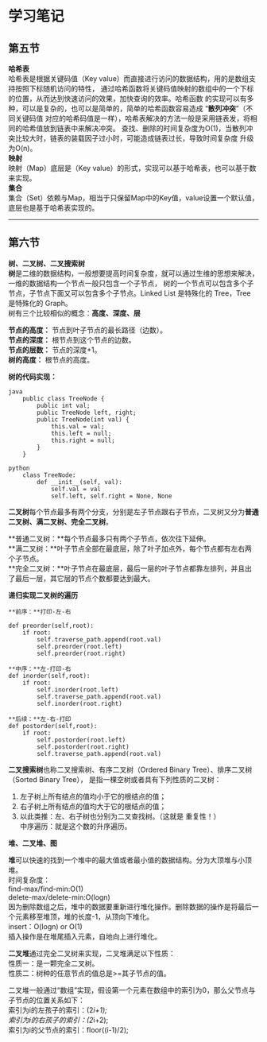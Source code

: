 # 学习笔记


## 第五节  
**哈希表**  
哈希表是根据关键码值（Key value）而直接进行访问的数据结构，用的是数组支持按照下标随机访问的特性，
通过哈希函数将关键码值映射的数组中的一个下标的位置，从而达到快速访问的效果，加快查询的效率。哈希函数
的实现可以有多种，可以是复杂的，也可以是简单的，简单的哈希函数容易造成 “**散列冲突**”（不同关键码值
对应的哈希码值是一样），哈希表解决的方法一般是采用链表发，将相同的哈希值放到链表中来解决冲突。
查找、删除的时间复杂度为O(1)，当散列冲突比较大时，链表的装载因子过小时，可能造成链表过长，导致时间复杂度
升级为O(n)。  
**映射**  
映射（Map）底层是（Key value）的形式，实现可以基于哈希表，也可以基于数来实现。  
**集合**  
集合（Set）依赖与Map，相当于只保留Map中的Key值，value设置一个默认值，底层也是基于哈希表实现的。

***

## 第六节

**树、二叉树、二叉搜索树**  
**树**是二维的数据结构，一般想要提高时间复杂度，就可以通过生维的思想来解决，一维的数据结构一个节点一般只包含一个子节点，
树的一个节点可以包含多个子节点，子节点下面又可以包含多个子节点。Linked List 是特殊化的 Tree，Tree 是特殊化的 Graph。  
树有三个比较相似的概念：**高度、深度、层**  


**节点的高度：** 节点到叶子节点的最长路径（边数）。  
**节点的深度：** 根节点到这个节点的边数。  
**节点的层数：** 节点的深度+1。  
**树的高度：** 根节点的高度。  

**树的代码实现：** 
```
java  
	public class TreeNode {   
		public int val;   
		public TreeNode left, right;   
		public TreeNode(int val) {   
			this.val = val;   
			this.left = null;   
			this.right = null;   
		}   
	}  

python  
	class TreeNode:   
		def __init__(self, val):   
			self.val = val   
			self.left, self.right = None, None  

```
**二叉树**每个节点最多有两个分支，分别是左子节点跟右子节点，二叉树又分为**普通二叉树、满二叉树、完全二叉树**。  

**普通二叉树：**每个节点最多只有两个子节点，依次往下延伸。  
**满二叉树：**叶子节点全部在最底层，除了叶子加点外，每个节点都有左右两个子节点。  
**完全二叉树：**叶子节点在最底层，最后一层的叶子节点都靠左排列，并且出了最后一层，其它层的节点个数都要达到最大。  

**递归实现二叉树的遍历**  

```
**前序：**打印-左-右  

def preorder(self,root):
	if root:
		self.traverse_path.append(root.val)
		self.preorder(root.left)
		self.preorder(root.right)
		
**中序：**左-打印-右  
def inorder(self,root):
	if root:
		self.inorder(root.left)
		self.traverse_path.append(root.val)
		self.inorder(root.right)
		
**后续：**左-右-打印  
def postorder(self,root):
	if root:
		self.postorder(root.left)
		self.postorder(root.right)
		self.traverse_path.append(root.val)
```		

**二叉搜索树**也称二叉搜索树、有序二叉树（Ordered Binary Tree）、排序二叉树（Sorted Binary Tree），
是指一棵空树或者具有下列性质的二叉树：  
1. 左子树上所有结点的值均小于它的根结点的值；  
2. 右子树上所有结点的值均大于它的根结点的值；  
3. 以此类推：左、右子树也分别为二叉查找树。（这就是 重复性！）   
中序遍历：就是这个数的升序遍历。  




**堆、二叉堆、图**  

**堆**可以快速的找到一个堆中的最大值或者最小值的数据结构。分为大顶堆与小顶堆。  
时间复杂度：  
find-max/find-min:O(1)  
delete-max/delete-min:O(logn)  
因为删除数组之后，堆中的数据要重新进行堆化操作。删除数据的操作是将最后一个元素移至堆顶，堆的长度-1，从顶向下堆化。  
insert：O(logn) or O(1)  
插入操作是在堆尾插入元素，自地向上进行堆化。  

**二叉堆**通过完全二叉树来实现，二叉堆满足以下性质：  
性质一：是一颗完全二叉树。  
性质二：树种的任意节点的值总是>=其子节点的值。  

二叉堆一般通过“数组”实现，假设第一个元素在数组中的索引为0，那么父节点与子节点的位置关系如下：  
索引为i的左孩子的索引：(2*i+1);  
索引为i的右孩子的索引：(2*i+2);  
索引为i的父节点的索引：floor((i-1)/2);














